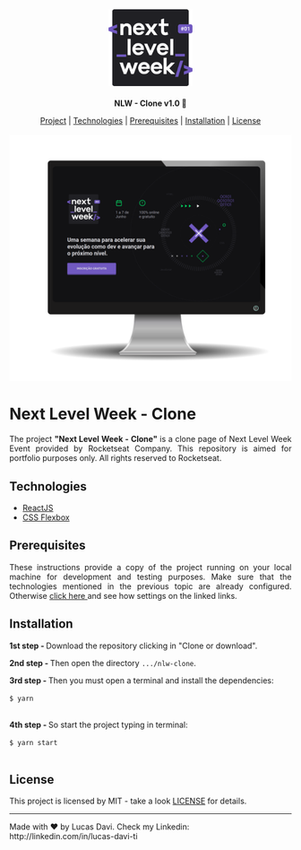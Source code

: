 <h2 align="center" style="color: #04d361;">
  <img width="150px" src="https://github.com/lucasdavisan/nlw-clone/blob/master/frontend/src/assets/nextlevelweek_logo.svg" alt="NLW Logo"/>
</h2>
<p align="center"><strong>NLW - Clone v1.0 🚀</strong></p>

<div align="center">
    <a href="#project">Project</a> |
    <a href="#techs">Technologies</a> |
    <a href="#getting-started">Prerequisites</a> |
    <a href="#installation">Installation</a> |
    <a href="#license">License</a><br/><br/>
    <img src="https://github.com/lucasdavisan/nlw-clone/blob/master/frontend/src/assets/nlw-cover.svg">
</div>

<div id="project">
  <h1>Next Level Week - Clone</h1>
  <p align="justify">The project <strong>"Next Level Week - Clone"</strong> is a clone page of Next Level Week Event provided by Rocketseat Company. This repository is aimed for portfolio purposes only. All rights reserved to Rocketseat.</p>
</div>

<div id="techs">
  <h2>Technologies</h2>
  <ul>
    <li><a href="https://pt-br.reactjs.org/" target="_blank">ReactJS</a></li>
    <li><a href="https://www.w3schools.com/css/css3_flexbox.asp">CSS Flexbox</a></li>
  </ul>
</div>

<div id="getting-started">
  <h2>Prerequisites</h2>
  <p align="justify">These instructions provide a copy of the project running on your local machine for development and testing purposes. Make sure that the technologies mentioned in the previous topic are already configured. Otherwise <a href="#techs"> click here </a> and see how settings on the linked links.</p>
</div>

<div id="installation">
  <h2>Installation</h2>
  <p><strong>1st step - </strong>Download the repository clicking in "Clone or download".</p>
  <p><strong>2nd step - </strong>Then open the directory <code>.../nlw-clone</code>.</p>
  <p><strong>3rd step - </strong>Then you must open a terminal and install the dependencies:</p>
  <code>$ yarn</code><br/><br/>
  <p><strong>4th step - </strong>So start the project typing in terminal:</p>
  <code>$ yarn start</code><br/><br/>
</div>

<div id="license">
  <h2>License</h2>
  <p>This project is licensed by MIT - take a look <a href="E">LICENSE</a> for details.</p>
</div

<div>
  <hr/>
  Made with ♥ by Lucas Davi. Check my Linkedin: http://linkedin.com/in/lucas-davi-ti
</div>
